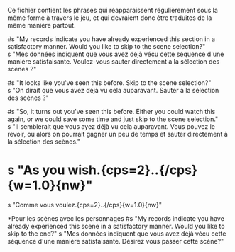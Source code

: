 Ce fichier contient les phrases qui réapparaissent régulièrement sous la même forme à travers le jeu, et qui devraient donc être traduites de la même manière partout.

#s "My records indicate you have already experienced this section in a satisfactory manner. Would you like to skip to the scene selection?" <br/>
s "Mes données indiquent que vous avez déjà vécu cette séquence d'une manière satisfaisante. Voulez-vous sauter directement à la sélection des scènes ?"


#s "It looks like you've seen this before. Skip to the scene selection?"<br/>
s "On dirait que vous avez déjà vu cela auparavant. Sauter à la sélection des scènes ?"

#s "So, it turns out you've seen this before. Either you could watch this again, or we could save some time and just skip to the scene selection."<br/>
s "Il semblerait que vous ayez déjà vu cela auparavant. Vous pouvez le revoir, ou alors on pourrait gagner un peu de temps et sauter directement à la sélection des scènes."

# s "As you wish.{cps=2}..{/cps}{w=1.0}{nw}"
s "Comme vous voulez.{cps=2}..{/cps}{w=1.0}{nw}"

*Pour les scènes avec les personnages
 #s "My records indicate you have already experienced this scene in a satisfactory manner. Would you like to skip to the end?"
 s "Mes données indiquent que vous avez déjà vécu cette séquence d'une manière satisfaisante. Désirez vous passer cette scène?"
